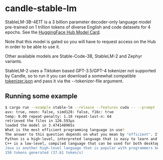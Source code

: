 # candle-stable-lm

StableLM-3B-4E1T is a 3 billion parameter decoder-only language model
pre-trained on 1 trillion tokens of diverse English and code datasets for 4
epochs. See the [HuggingFace Hub Model
Card](https://huggingface.co/stabilityai/stablelm-3b-4e1t).

Note that this model is gated so you will have to request access on the Hub in
order to be able to use it.

Other available models are Stable-Code-3B, StableLM-2 and Zephyr variants.

StableLM-2 uses a Tiktoken based GPT-3.5/GPT-4 tokenizer not supported by
Candle, so to run it you can download a somewhat compatible
[tokenizer.json](https://huggingface.co/Xenova/gpt-4/resolve/main/tokenizer.json?download=true)
and pass it via the --tokenizer-file argument.

## Running some example

```bash
$ cargo run --example stable-lm --release --features cuda -- --prompt 'What is the most efficient programming language in use?' --sample-len 150
avx: true, neon: false, simd128: false, f16c: true
temp: 0.00 repeat-penalty: 1.10 repeat-last-n: 64
retrieved the files in 126.593µs
loaded the model in 3.474148965s
What is the most efficient programming language in use?
The answer to this question depends on what you mean by "efficient". If you're talking about speed, then C++ and Java are probably your best bets. But if you're talking about ease of development, then Python is probably the way to go.
Python is a high-level, interpreted language that is easy to learn and use. It has a large community of developers who are always working on new features and improvements.
C++ is a low-level, compiled language that can be used for both desktop applications and web development. It's more difficult to learn than Python but offers greater control over the code.
Java is another high-level language that is popular with programmers because it runs on many different platforms (including Android phones
150 tokens generated (37.61 token/s)
```
